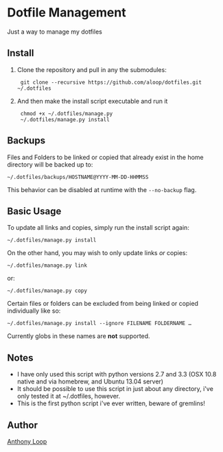 # Dotfile Management

Just a way to manage my dotfiles

## Install

1. Clone the repository and pull in any the submodules:

        git clone --recursive https://github.com/aloop/dotfiles.git ~/.dotfiles

2. And then make the install script executable and run it

        chmod +x ~/.dotfiles/manage.py
        ~/.dotfiles/manage.py install

## Backups

Files and Folders to be linked or copied that already exist in the home directory will be backed up to:


    ~/.dotfiles/backups/HOSTNAME@YYYY-MM-DD-HHMMSS


This behavior can be disabled at runtime with the `--no-backup` flag.

## Basic Usage

To update all links and copies, simply run the install script again:

    ~/.dotfiles/manage.py install

On the other hand, you may wish to only update links *or* copies:

    ~/.dotfiles/manage.py link
    
or:
   
    ~/.dotfiles/manage.py copy 

Certain files or folders can be excluded from being linked or copied individually like so:

    ~/.dotfiles/manage.py install --ignore FILENAME FOLDERNAME …

Currently globs in these names are **not** supported.

## Notes
* I have only used this script with python versions 2.7 and 3.3 (OSX 10.8 native and via homebrew, and Ubuntu 13.04 server)
* It should be possible to use this script in just about any directory, i've only tested it at ~/.dotfiles, however.
* This is the first python script i've ever written, beware of gremlins!

## Author

[Anthony Loop](https://github.com/aloop)
